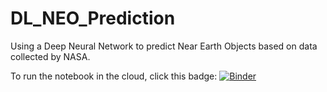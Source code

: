 # DL_NEO_Prediction
Using a Deep Neural Network to predict Near Earth Objects based on data collected by NASA.

To run the notebook in the cloud, click this badge: 
[![Binder](https://mybinder.org/badge_logo.svg)](https://mybinder.org/v2/gh/Mike_D_Langdon/DL_NEO_Prediction/main?labpath=%2FNearEarthObjects.ipynb)
